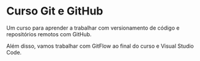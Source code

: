 # Curso Git e GitHub

Um curso para aprender a trabalhar com versionamento de código e repositórios remotos com GitHub.

Além disso, vamos trabalhar com GitFlow ao final do curso e Visual Studio Code.